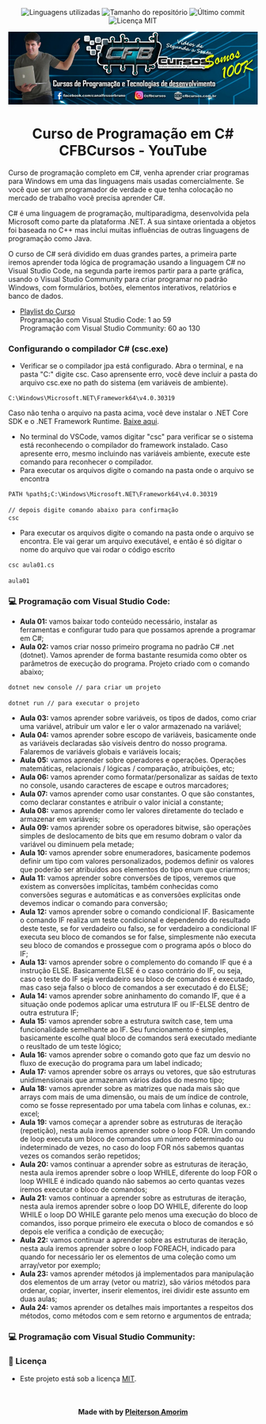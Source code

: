 <!-- Badges session -->
<p align="center">  
  <!-- languages -->
  <img src="https://img.shields.io/github/languages/count/pleiterson/curso-csharp-cfbcursos?style=social" alt="Linguagens utilizadas">
  <!-- repo size -->
  <img src="https://img.shields.io/github/repo-size/Pleiterson/curso-csharp-cfbcursos?style=social" alt="Tamanho do repositório">
  <!-- last commit -->
  <img src="https://img.shields.io/github/last-commit/Pleiterson/curso-csharp-cfbcursos?style=social" alt="Último commit">
  <!-- licence MIT -->
  <img src="https://img.shields.io/github/license/Pleiterson/curso-csharp-cfbcursos?style=social" alt="Licença MIT">
</p>

<!--Banner session-->
<p align="center">
  <img src="./assets/banner.png" alt="CFBCursos" title="CFBCursos">
</p>

<!--About session-->
<h1 align="center">Curso de Programação em C#<br>CFBCursos - YouTube</h1>

Curso de programação completo em C#, venha aprender criar programas para Windows em uma das linguagens mais usadas comercialmente. Se você que ser um programador de verdade e que tenha colocação no mercado de trabalho você precisa aprender C#.

C# é uma linguagem de programação, multiparadigma, desenvolvida pela Microsoft como parte da plataforma .NET. A sua sintaxe orientada a objetos foi baseada no C++ mas inclui muitas influências de outras linguagens de programação como Java.

O curso de C# será dividido em duas grandes partes, a primeira parte iremos aprender toda lógica de programação usando a linguagem C# no Visual Studio Code, na segunda parte iremos partir para a parte gráfica, usando o Visual Studio Community para criar programar no padrão Windows, com formulários, botões, elementos interativos, relatórios e banco de dados.

- [Playlist do Curso](https://www.youtube.com/playlist?list=PLx4x_zx8csUglgKTmgfVFEhWWBQCasNGi)
<br>Programação com Visual Studio Code: 1 ao 59
<br>Programação com Visual Studio Community: 60 ao 130

<h3>Configurando o compilador C# (csc.exe)</h3>

- Verificar se o compilador jpa está configurado. Abra o terminal, e na pasta "C:" digite csc. Caso aprensente erro, você deve incluir a pasta do arquivo csc.exe no path do sistema (em variáveis de ambiente).
```
C:\Windows\Microsoft.NET\Framework64\v4.0.30319
```
Caso não tenha o arquivo na pasta acima, você deve instalar o .NET Core SDK e o .NET Framework Runtime. [Baixe aqui](https://dotnet.microsoft.com/download).
- No terminal do VSCode, vamos digitar "csc" para verificar se o sistema está reconhecendo o compilador do framework instalado. Caso apresente erro, mesmo incluindo nas variáveis ambiente, execute este comando para reconhecer o compilador.
- Para executar os arquivos digite o comando na pasta onde o arquivo se encontra
```
PATH %path$;C:\Windows\Microsoft.NET\Framework64\v4.0.30319

// depois digite comando abaixo para confirmação
csc
```
- Para executar os arquivos digite o comando na pasta onde o arquivo se encontra. Ele vai gerar um arquivo executável, e então é só digitar o nome do arquivo que vai rodar o código escrito
```
csc aula01.cs

aula01
```

<!-- Aulas -->
<h3>💻 Programação com Visual Studio Code:</h3>

- **Aula 01:** vamos baixar todo conteúdo necessário, instalar as ferramentas e configurar tudo para que possamos aprende a programar em C#;
- **Aula 02:** vamos criar nosso primeiro programa no padrão C# .net (dotnet). Vamos aprender de forma bastante resumida como obter os parâmetros de execução do programa. Projeto criado com o comando abaixo;
```
dotnet new console // para criar um projeto

dotnet run // para executar o projeto
```
- **Aula 03:** vamos aprender sobre variáveis, os tipos de dados, como criar uma variável, atribuir um valor e ler o valor armazenado na variável;
- **Aula 04:** vamos aprender sobre escopo de variáveis, basicamente onde as variáveis declaradas são visíveis dentro do nosso programa. Falaremos de variáveis globais e variáveis locais;
- **Aula 05:** vamos aprender sobre operadores e operações. Operações matemáticas, relacionais / lógicas / comparação, atribuições, etc;
- **Aula 06:** vamos aprender como formatar/personalizar as saídas de texto no console, usando caracteres de escape e outros marcadores;
- **Aula 07:** vamos aprender como usar constantes. O que são constantes, como declarar constantes e atribuir o valor inicial a constante;
- **Aula 08:** vamos aprender como ler valores diretamente do teclado e armazenar em variáveis;
- **Aula 09:** vamos aprender sobre os operadores bitwise, são operações simples de deslocamento de bits que em resumo dobram o valor da variável ou diminuem pela metade;
- **Aula 10:** vamos aprender sobre enumeradores, basicamente podemos definir um tipo com valores personalizados, podemos definir os valores que poderão ser atribuídos aos elementos do tipo enum que criarmos;
- **Aula 11:** vamos aprender sobre conversões de tipos, veremos que existem as conversões implícitas, também conhecidas como conversões seguras e automáticas e as conversões explícitas onde devemos indicar o comando para conversão;
- **Aula 12:** vamos aprender sobre o comando condicional IF. Basicamente o comando IF realiza um teste condicional e dependendo do resultado deste teste, se for verdadeiro ou falso, se for verdadeiro a condicional IF executa seu bloco de comandos se for false, simplesmente não executa seu bloco de comandos e prossegue com o programa após o bloco do IF;
- **Aula 13:** vamos aprender sobre o complemento do comando IF que é a instrução ELSE. Basicamente ELSE é o caso contrário do IF, ou seja, caso o teste do IF seja verdadeiro seu bloco de comandos é executado, mas caso seja falso o bloco de comandos a ser executado é do ELSE;
- **Aula 14:** vamos aprender sobre aninhamento do comando IF, que é a situação onde podemos aplicar uma estrutura IF ou IF-ELSE dentro de outra estrutura IF;
- **Aula 15:** vamos aprender sobre a estrutura switch case, tem uma funcionalidade semelhante ao IF. Seu funcionamento é simples, basicamente escolhe qual bloco de comandos será executado mediante o reusltado de um teste lógico;
- **Aula 16:** vamos aprender sobre o comando goto que faz um desvio no fluxo de execução do programa para um label indicado;
- **Aula 17:** vamos aprender sobre os arrays ou vetores, que são estruturas unidimensionais que armazenam vários dados do mesmo tipo;
- **Aula 18:** vamos aprender sobre as matrizes que nada mais são que arrays com mais de uma dimensão, ou mais de um índice de controle, como se fosse representado por uma tabela com linhas e colunas, ex.: excel;
- **Aula 19:** vamos começar a aprender sobre as estruturas de iteração (repetição), nesta aula iremos aprender sobre o loop FOR. Um comando de loop executa um bloco de comandos um número determinado ou indeterminado de vezes, no caso do loop FOR nós sabemos quantas vezes os comandos serão repetidos;
- **Aula 20:** vamos continuar a aprender sobre as estruturas de iteração, nesta aula iremos aprender sobre o loop WHILE, diferente do loop FOR o loop WHILE é indicado quando não sabemos ao certo quantas vezes iremos executar o bloco de comandos;
- **Aula 21:** vamos continuar a aprender sobre as estruturas de iteração, nesta aula iremos aprender sobre o loop DO WHILE, diferente do loop WHILE o loop DO WHILE garante pelo menos uma execução do bloco de comandos, isso porque primeiro ele executa o bloco de comandos e só depois ele verifica a condição de execução;
- **Aula 22:** vamos continuar a aprender sobre as estruturas de iteração, nesta aula iremos aprender sobre o loop FOREACH, indicado para quando for necessário ler os elementos de uma coleção como um array/vetor por exemplo;
- **Aula 23:** vamos aprender métodos já implementados para manipulação dos elementos de um array (vetor ou matriz), são vários métodos para ordenar, copiar, inverter, inserir elementos, irei dividir este assunto em duas aulas;
- **Aula 24:** vamos aprender os detalhes mais importantes a respeitos dos métodos, como métodos com e sem retorno e argumentos de entrada;

<h3>💻 Programação com Visual Studio Community:</h3>

<!--License session-->
<h3>📝 Licença</h3>

- Este projeto está sob a licença [MIT](./LICENSE).<br>

<!--Bottom session-->
<br><h4 align=center>Made with by <a target="_blank" href="https://pleiterson.vercel.app" >Pleiterson Amorim</a></h4>